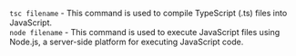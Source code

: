 `tsc filename` -   This command is used to compile TypeScript (.ts) files into JavaScript.  
`node filename` - This command is used to execute JavaScript files using Node.js, a server-side platform for executing JavaScript code.

